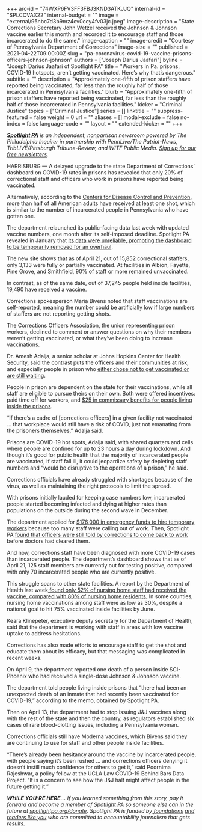 +++
arc-id = "74WXP6FV3FF3FBJ3KND3ATKJJQ"
internal-id = "SPLCOVAX22"
internal-budget = ""
image = "external/95nbc7d3b9mz4cv0ccy4fv03jc.jpeg"
image-description = "State Corrections Secretary John Wetzel received the Johnson & Johnson vaccine earlier this month and recorded it to encourage staff and those incarcerated to do the same."
image-caption = ""
image-credit = "Courtesy of Pennsylvania Department of Corrections"
image-size = ""
published = 2021-04-22T09:00:00Z
slug = "pa-coronavirus-covid-19-vaccine-prisons-officers-johnson-johnson"
authors = ["Joseph Darius Jaafari"]
byline = "Joseph Darius Jaafari of Spotlight PA"
title = "Workers in Pa. prisons, COVID-19 hotspots, aren’t getting vaccinated. Here’s why that’s dangerous."
subtitle = ""
description = "Approximately one-fifth of prison staffers have reported being vaccinated, far less than the roughly half of those incarcerated in Pennsylvania facilities."
blurb = "Approximately one-fifth of prison staffers have reported being vaccinated, far less than the roughly half of those incarcerated in Pennsylvania facilities."
kicker = "Criminal Justice"
topics = ["Criminal Justice"]
series = []
linktitle = ""
suppress-featured = false
weight = 0
url = ""
aliases = []
modal-exclude = false
no-index = false
language-code = ""
layout = ""
extended-kicker = ""
+++

<a href="https://lesspage.com/"><i><b>Spotlight PA</b></i></a><i> is an independent, nonpartisan newsroom powered by The Philadelphia Inquirer in partnership with PennLive/The Patriot-News, TribLIVE/Pittsburgh Tribune-Review, and WITF Public Media. </i><a href="https://lesspage.com/newsletters"><i>Sign up for our free newsletters</i></a><i>.</i>

HARRISBURG — A delayed upgrade to the state Department of Corrections’ dashboard on COVID-19 rates in prisons has revealed that only 20% of correctional staff and officers who work in prisons have reported being vaccinated.

Alternatively, according to the <a href="https://covid.cdc.gov/covid-data-tracker/#vaccinations">Centers for Disease Control and Prevention</a>, more than half of all American adults have received at least one shot, which is similar to the number of incarcerated people in Pennsylvania who have gotten one.

The department relaunched its public-facing data last week with updated vaccine numbers, one month after its self-imposed deadline. Spotlight PA revealed in January that <a href="https://lesspage.com/news/2021/01/pennsylvania-prisons-coronavirus-deaths-data-transparency/">its data were unreliable, prompting the dashboard to be temporarily removed for an overhaul</a>.

<script src="https://lesspage.com/embed.js" async></script><div data-spl-embed-version="1" data-spl-src="https://lesspage.com/embeds/newsletter/"></div>

The new site shows that as of April 21, out of 15,852 correctional staffers, only 3,133 were fully or partially vaccinated. At facilities in Albion, Fayette, Pine Grove, and Smithfield, 90% of staff or more remained unvaccinated.

In contrast, as of the same date, out of 37,245 people held inside facilities, 19,490 have received a vaccine.

Corrections spokesperson Maria Bivens noted that staff vaccinations are self-reported, meaning the number could be artificially low if large numbers of staffers are not reporting getting shots.

The Corrections Officers Association, the union representing prison workers, declined to comment or answer questions on why their members weren’t getting vaccinated, or what they’ve been doing to increase vaccinations.

Dr. Amesh Adalja, a senior scholar at Johns Hopkins Center for Health Security, said the contrast puts the officers and their communities at risk, and especially people in prison who <a href="https://lesspage.com/news/2021/04/pa-coronavirus-covid-vaccine-prisons-johnson-and-johnson-inmates-corrections/">either chose not to get vaccinated or are still waiting</a>.

People in prison are dependent on the state for their vaccinations, while all staff are eligible to pursue theirs on their own. Both were offered incentives: paid time off for workers, and <a href="https://lesspage.com/news/2021/03/pa-coronavirus-covid-vaccine-prison-incentive-inmates-corrections/">$25 in commissary benefits for people living inside the prisons</a>.

“If there’s a cadre of [corrections officers] in a given facility not vaccinated … that workplace would still have a risk of COVID, just not emanating from the prisoners themselves,” Adalja said.

Prisons are COVID-19 hot spots, Adalja said, with shared quarters and cells where people are confined for up to 23 hours a day during lockdown. And though it’s good for public health that the majority of incarcerated people are vaccinated, if staff fall ill, it could jeopardize safety by depleting staff numbers and “would be disruptive to the operations of a prison,” he said.

Corrections officials have already struggled with shortages because of the virus, as well as maintaining the right protocols to limit the spread.

With prisons initially lauded for keeping case numbers low, incarcerated people started becoming infected and dying at higher rates than populations on the outside during the second wave in December.

The department applied for <a href="http://www.emarketplace.state.pa.us/EP_Details.aspx?id=19570">$176,000 in emergency funds to hire temporary workers</a> because too many staff were calling out of work. Then, Spotlight PA <a href="https://lesspage.com/news/2020/12/pennsylvania-prisons-coronavirus-corrections-officer/">found that officers were still told by corrections to come back to work</a> before doctors had cleared them.

And now, corrections staff have been diagnosed with more COVID-19 cases than incarcerated people. The department’s dashboard shows that as of April 21, 125 staff members are currently out for testing positive, compared with only 70 incarcerated people who are currently positive.

This struggle spans to other state facilities. A report by the Department of Health last week<a href="https://www.inquirer.com/health/coronavirus/covid-vaccine-nursing-home-pa-philadelphia-staff-resident-hesitancy-20210415.html"> found only 52% of nursing home staff had received the vaccine, compared with 80% of nursing home residents.</a> In some counties, nursing home vaccinations among staff were as low as 30%, despite a national goal to hit 75% vaccinated inside facilities by June.

Keara Klinepeter, executive deputy secretary for the Department of Health, said that the department is working with staff in areas with low vaccine uptake to address hesitations.

Corrections has also made efforts to encourage staff to get the shot and educate them about its efficacy, but that messaging was complicated in recent weeks.

On April 9, the department reported one death of a person inside SCI-Phoenix who had received a single-dose Johnson &amp; Johnson vaccine.

The department told people living inside prisons that “there had been an unexpected death of an inmate that had recently been vaccinated for COVID-19,” according to the memo, obtained by Spotlight PA.

Then on April 13, the department had to stop issuing J&amp;J vaccines along with the rest of the state and then the country, as regulators established six cases of rare blood-clotting issues, including a Pennsylvania woman.

Corrections officials still have Moderna vaccines, which Bivens said they are continuing to use for staff and other people inside facilities.

“There’s already been hesitancy around the vaccine by incarcerated people, with people saying it’s been rushed ... and corrections officers denying it doesn’t instill much confidence for others to get it,” said Poornima Rajeshwar, a policy fellow at the UCLA Law COVID-19 Behind Bars Data Project. “It is a concern to see how the J&amp;J halt might affect people in the future getting it.”

<i><b>WHILE YOU’RE HERE...</b></i><i> If you learned something from this story, pay it forward and become a member of </i><a href="https://lesspage.com/"><i>Spotlight PA</i></a><i> so someone else can in the future at </i><a href="http://spotlightpa.org/donate"><i>spotlightpa.org/donate</i></a><i>. Spotlight PA is funded by</i><a href="https://lesspage.com/support"><i> foundations</i></a><i> </i><a href="https://lesspage.com/support"><i>and readers like you</i></a><i> who are committed to accountability journalism that gets results.</i>
